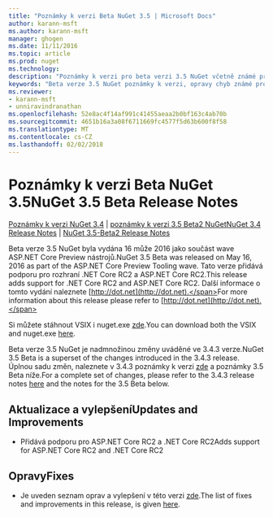 ```yaml
---
title: "Poznámky k verzi Beta NuGet 3.5 | Microsoft Docs"
author: karann-msft
ms.author: karann-msft
manager: ghogen
ms.date: 11/11/2016
ms.topic: article
ms.prod: nuget
ms.technology: 
description: "Poznámky k verzi pro beta verzi 3.5 NuGet včetně známé problémy, opravy chyb, přidaných funkcí a chcete."
keywords: "Beta verze 3.5 NuGet poznámky k verzi, opravy chyb známé problémy, přidat funkce, chcete"
ms.reviewer:
- karann-msft
- unniravindranathan
ms.openlocfilehash: 52e8ac4f14af991c41455aeaa2b0bf163c4ab70b
ms.sourcegitcommit: 4651b16a3a08f6711669fc4577f5d63b600f8f58
ms.translationtype: MT
ms.contentlocale: cs-CZ
ms.lasthandoff: 02/02/2018
---
```

# <a name="nuget-35-beta-release-notes"></a><span data-ttu-id="d0514-104">Poznámky k verzi Beta NuGet 3.5</span><span class="sxs-lookup"><span data-stu-id="d0514-104">NuGet 3.5 Beta Release Notes</span></span>

<span data-ttu-id="d0514-105">[Poznámky k verzi NuGet 3.4](../release-notes/nuget-3.4.md) | [poznámky k verzi 3.5 Beta2 NuGet](../release-notes/nuget-3.5-Beta2.md)</span><span class="sxs-lookup"><span data-stu-id="d0514-105">[NuGet 3.4 Release Notes](../release-notes/nuget-3.4.md) | [NuGet 3.5-Beta2 Release Notes](../release-notes/nuget-3.5-Beta2.md)</span></span>

<span data-ttu-id="d0514-106">Beta verze 3.5 NuGet byla vydána 16 může 2016 jako součást wave ASP.NET Core Preview nástrojů.</span><span class="sxs-lookup"><span data-stu-id="d0514-106">NuGet 3.5 Beta was released on May 16, 2016 as part of the ASP.NET Core Preview Tooling wave.</span></span> <span data-ttu-id="d0514-107">Tato verze přidává podporu pro rozhraní .NET Core RC2 a ASP.NET Core RC2.</span><span class="sxs-lookup"><span data-stu-id="d0514-107">This release adds support for .NET Core RC2 and ASP.NET Core RC2.</span></span> <span data-ttu-id="d0514-108">Další informace o tomto vydání naleznete [http://dot.net](http://dot.net).</span><span class="sxs-lookup"><span data-stu-id="d0514-108">For more information about this release please refer to [http://dot.net](http://dot.net).</span></span>

<span data-ttu-id="d0514-109">Si můžete stáhnout VSIX i nuget.exe [zde](https://dist.nuget.org/index.html).</span><span class="sxs-lookup"><span data-stu-id="d0514-109">You can download both the VSIX and nuget.exe [here](https://dist.nuget.org/index.html).</span></span>

<span data-ttu-id="d0514-110">Beta verze 3.5 NuGet je nadmnožinou změny uváděné ve 3.4.3 verze.</span><span class="sxs-lookup"><span data-stu-id="d0514-110">NuGet 3.5 Beta is a superset of the changes introduced in the 3.4.3 release.</span></span> <span data-ttu-id="d0514-111">Úplnou sadu změn, naleznete v 3.4.3 poznámky k verzi [zde](https://github.com/NuGet/Home/issues?q=is%3Aissue+milestone%3A3.4.3+is%3Aclosed) a poznámky 3.5 Beta níže.</span><span class="sxs-lookup"><span data-stu-id="d0514-111">For a complete set of changes, please refer to the 3.4.3 release notes [here](https://github.com/NuGet/Home/issues?q=is%3Aissue+milestone%3A3.4.3+is%3Aclosed) and the notes for the 3.5 Beta below.</span></span>

## <a name="updates-and-improvements"></a><span data-ttu-id="d0514-112">Aktualizace a vylepšení</span><span class="sxs-lookup"><span data-stu-id="d0514-112">Updates and Improvements</span></span>

* <span data-ttu-id="d0514-113">Přidává podporu pro ASP.NET Core RC2 a .NET Core RC2</span><span class="sxs-lookup"><span data-stu-id="d0514-113">Adds support for ASP.NET Core RC2 and .NET Core RC2</span></span>

## <a name="fixes"></a><span data-ttu-id="d0514-114">Opravy</span><span class="sxs-lookup"><span data-stu-id="d0514-114">Fixes</span></span>

* <span data-ttu-id="d0514-115">Je uveden seznam oprav a vylepšení v této verzi [zde](https://github.com/NuGet/Home/issues?q=is%3Aissue+milestone%3A%223.5+Beta%22+is%3Aclosed).</span><span class="sxs-lookup"><span data-stu-id="d0514-115">The list of fixes and improvements in this release, is given [here](https://github.com/NuGet/Home/issues?q=is%3Aissue+milestone%3A%223.5+Beta%22+is%3Aclosed).</span></span>